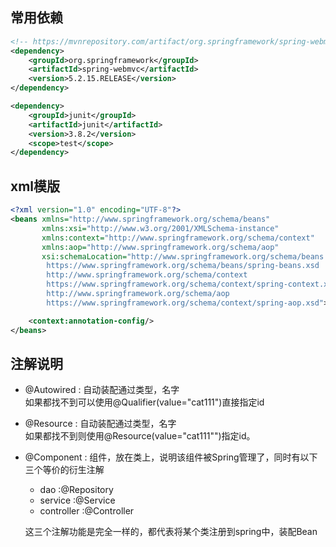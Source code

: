 ## 常用依赖
```xml
<!-- https://mvnrepository.com/artifact/org.springframework/spring-webmvc -->
<dependency>
    <groupId>org.springframework</groupId>
    <artifactId>spring-webmvc</artifactId>
    <version>5.2.15.RELEASE</version>
</dependency>

<dependency>
    <groupId>junit</groupId>
    <artifactId>junit</artifactId>
    <version>3.8.2</version>
    <scope>test</scope>
</dependency>
```

## xml模版
```xml
<?xml version="1.0" encoding="UTF-8"?>
<beans xmlns="http://www.springframework.org/schema/beans"
       xmlns:xsi="http://www.w3.org/2001/XMLSchema-instance"
       xmlns:context="http://www.springframework.org/schema/context"
       xmlns:aop="http://www.springframework.org/schema/aop"
       xsi:schemaLocation="http://www.springframework.org/schema/beans
        https://www.springframework.org/schema/beans/spring-beans.xsd
        http://www.springframework.org/schema/context
        https://www.springframework.org/schema/context/spring-context.xsd
        http://www.springframework.org/schema/aop
        https://www.springframework.org/schema/context/spring-aop.xsd">

    <context:annotation-config/>
</beans>
```


## 注解说明
- @Autowired  : 自动装配通过类型，名字  
  如果都找不到可以使用@Qualifier(value="cat111")直接指定id
- @Resource   : 自动装配通过类型，名字  
  如果都找不到则使用@Resource(value="cat111"")指定id。
- @Component  : 组件，放在类上，说明该组件被Spring管理了，同时有以下三个等价的衍生注解  
  - dao         :@Repository
  - service     :@Service
  - controller  :@Controller  

  这三个注解功能是完全一样的，都代表将某个类注册到spring中，装配Bean


